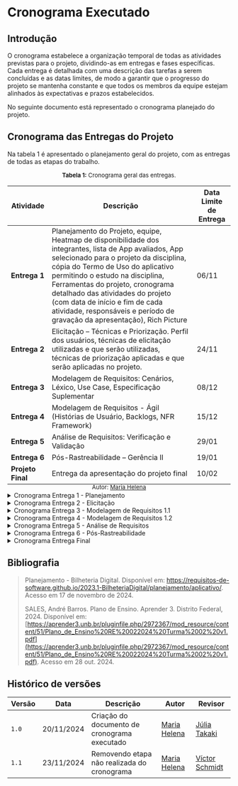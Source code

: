 # Cronograma Executado

## Introdução
O cronograma estabelece a organização temporal de todas as atividades previstas para o projeto, dividindo-as em entregas e fases específicas. Cada entrega é detalhada com uma descrição das tarefas a serem concluídas e as datas limites, de modo a garantir que o progresso do projeto se mantenha constante e que todos os membros da equipe estejam alinhados às expectativas e prazos estabelecidos.

No seguinte documento está representado o cronograma planejado do projeto.

## Cronograma das Entregas do Projeto
Na tabela 1 é apresentado o planejamento geral do projeto, com as entregas de todas as etapas do trabalho.
</br>
<div style="display: flex; align-items: center;">
<span style="font-size: 13px; display: inline-block; margin-left: auto; margin-right: auto"><strong>Tabela 1:</strong> Cronograma geral das entregas.</span>
</div>
<table>
  <thead>
    <tr>
      <th>Atividade</th>
      <th>Descrição</th>
      <th>Data Limite de Entrega</th>
    </tr>
  </thead>
  <tbody>
    <tr>
      <td><strong>Entrega 1</strong></td>
      <td>Planejamento do Projeto, equipe, Heatmap de disponibilidade dos integrantes, lista de App avaliados, App selecionado para o projeto da disciplina, cópia do Termo de Uso do aplicativo permitindo o estudo na disciplina, Ferramentas do projeto, cronograma detalhado das atividades do projeto (com data de início e fim de cada atividade, responsáveis e período de gravação da apresentação), Rich Picture</td>
      <td>06/11</td>
    </tr>
    <tr>
      <td><strong>Entrega 2</strong></td>
      <td>Elicitação – Técnicas e Priorização. Perfil dos usuários, técnicas de elicitação utilizadas e que serão utilizadas, técnicas de priorização aplicadas e que serão aplicadas no projeto.</td>
      <td>24/11</td>
    </tr>
    <tr>
      <td><strong>Entrega 3</strong></td>
      <td>Modelagem de Requisitos: Cenários, Léxico, Use Case, Especificação Suplementar</td>
      <td>08/12</td>
    </tr>
    <tr>
      <td><strong>Entrega 4</strong></td>
      <td>Modelagem de Requisitos - Ágil (Histórias de Usuário, Backlogs, NFR Framework)</td>
      <td>15/12</td>
    </tr>
    <tr>
      <td><strong>Entrega 5</strong></td>
      <td>Análise de Requisitos: Verificação e Validação</td>
      <td>29/01</td>
    </tr>
    <tr>
      <td><strong>Entrega 6</strong></td>
      <td>Pós-Rastreabilidade – Gerência II</td>
      <td>19/01</td>
    </tr>
    <tr>
      <td><strong>Projeto Final</strong></td>
      <td>Entrega da apresentação do projeto final</td>
      <td>10/02</td>
    </tr>
  </tbody>
</table>
<div style="display: flex; align-items: center;">
<span style="font-size: 13px; display: inline-block; margin-top: -20px; margin-left: auto; margin-right: auto">Autor: <a href="https://github.com/MariaCHelena" target="blank">Maria Helena</a></span>
</div>

<details>
<summary>Cronograma Entrega 1 - Planejamento</summary>
<div style="padding: 8px">
  </br>
  A primeira entrega foca no planejamento do projeto. Isso inclui a definição da equipe, levantamento das ferramentas, escolha do aplicativo a ser analisado e elaboração do cronograma. Também envolve o desenvolvimento de uma representação visual do projeto, como o Rich Picture, para facilitar o entendimento das principais partes interessadas.
  <span style="width: 100%; display: flex; align-items: center; margin-top: 20px; margin-bottom: 12px">
    <strong style="font-size: 16px; display: inline-block; margin: 0px auto">Cronograma Executado</strong>
  </span>
  Na tabela 2 possui o cronograma executado da primeira entrega do projeto.
  </br>
  </br>
  <span style="width: 100%; display: flex; align-items: center">
    <p style="font-size: 13px; display: inline-block; margin: 0px auto"><strong>Tabela 2:</strong> Cronograma executado da primeira entrega.</p>
  </span>
  <table>
    <thead>
      <tr>
        <th>Título</th>
        <th>Autor(es)</th>
        <th>Revisor</th>
        <th>Início</th>
        <th>Entrega</th>
        <th>Período de revisão</th>
      </tr>
    </thead>
    <tbody>
      <tr>
        <td>Heatmap</td>
        <td>Victor Rodrigues</td>
        <td>Victor Rodrigues, Victor Schmidt, Thales Euflauzino, Maria Helena e Júlia Takaki</td>
        <td>22/10</td>
        <td>22/10</td>
        <td>de 22/10 a 23/10</td>
      </tr>
      <tr>
        <td>Integrantes da Equipe</td>
        <td>Thales Euflauzino</td>
        <td>Victor Schmidt</td>
        <td>23/10</td>
        <td>24/10</td>
        <td>de 24/10 a 25/10</td>
      </tr>
      <tr>
        <td>Documentação MKDocs</td>
        <td>Thales Euflauzino</td>
        <td>Júlia Takaki</td>
        <td>23/10</td>
        <td>24/10</td>
        <td>de 24/10 a 25/10</td>
      </tr>
      <tr>
        <td>Estruturação da GitHub Pages</td>
        <td>Thales Euflauzino</td>
        <td>Victor Schmidt</td>
        <td>23/10</td>
        <td>24/10</td>
        <td>de 24/10 a 25/10</td>
      </tr>
      <tr>
        <td>Cronograma Planejado</td>
        <td>Maria Helena</td>
        <td>Victor Schmidt</td>
        <td>23/10</td>
        <td>24/10</td>
        <td>de 24/10 a 02/11</td>
      </tr>
      <tr>
        <td>Lista de Apps Avaliados</td>
        <td>Victor Rodrigues, Victor Schmidt, Thales Euflauzino, Maria Helena e Júlia Takaki</td>
        <td>Thales Euflauzino, Victor Rodrigues, Victor Schmidt</td>
        <td>23/10</td>
        <td>29/10</td>
        <td>de 29/10 a 30/10</td>
      </tr>
      <tr>
        <td>App Escolhido</td>
        <td>Júlia Takaki e Victor Rodrigues</td>
        <td>Victor Rodrigues, Victor Schmidt, Thales Euflauzino, Maria Helena e Júlia Takaki</td>
        <td>28/10</td>
        <td>28/10</td>
        <td>de 28/10 a 29/10</td>
      </tr>
      <tr>
        <td>Termo de Uso do aplicativo selecionado</td>
        <td>Victor Rodrigues</td>
        <td>Júlia Takaki</td>
        <td>28/10</td>
        <td>28/10</td>
        <td>de 28/10 a 29/10</td>
      </tr>
      <tr>
        <td>Ferramentas Utilizadas para o Projeto</td>
        <td>Júlia Takaki</td>
        <td>Victor Rodrigues e Thales Euflauzino</td>
        <td>23/10</td>
        <td>28/10</td>
        <td>de 28/10 a 29/10</td>
      </tr>
      <tr>
        <td>Rich Picture do Projeto</td>
        <td>Júlia Takaki</td>
        <td>Thales Euflauzino</td>
        <td>23/10</td>
        <td>28/10</td>
        <td>de 28/10 a 29/10</td>
      </tr>
      <tr>
        <td>Gravação da Apresentação</td>
        <td>Victor Rodrigues, Victor Schmidt, Thales Euflauzino, Maria Helena e Júlia Takaki</td>
        <td>Maria Helena</td>
        <td>28/10</td>
        <td>02/11</td>
        <td>02/11</td>
      </tr>
      <tr>
      <td>Revisão pós apresentação</td>
        <td>Thales Euflauzino</td>
        <td>Victor Rodrigues</td>
        <td>12/11</td>
        <td>13/11</td>
        <td>13/11</td>
      </tr>
    </tbody>
  </table>
  <span style="width: 100%; display: flex; align-items: center; margin-top: -10px">
    <p style="font-size: 13px; display: inline-block; margin: 0px auto">Autor: <a href="https://github.com/MariaCHelena" target="blank">Maria Helena</a></p>
  </span>
</div>
</details>

<details>
<summary>Cronograma Entrega 2 - Elicitação</summary>
<div style="padding: 8px">
  </br>
  Nesta fase, ocorre a elicitação e priorização dos requisitos. As técnicas de elicitação e priorização são selecionadas e aplicadas para definir claramente os perfis de usuários e as necessidades do projeto. Essa etapa é crucial para garantir que todos os requisitos essenciais sejam capturados de forma clara e organizada.
  <span style="width: 100%; display: flex; align-items: center; margin-top: 20px; margin-bottom: 12px">
    <strong style="font-size: 16px; display: inline-block; margin: 0px auto">Cronograma Executado</strong>
  </span>
  Na tabela 3 possui o cronograma executado da segunda entrega do projeto.
  </br>
  </br>
  <span style="width: 100%; display: flex; align-items: center">
    <p style="font-size: 13px; display: inline-block; margin: 0px auto"><strong>Tabela 3:</strong> Cronograma executado da segunda entrega.</p>
  </span>
  <table>
    <thead>
      <tr>
        <th>Título</th>
        <th>Autor(es)</th>
        <th>Revisor</th>
        <th>Início</th>
        <th>Entrega</th>
        <th>Período de revisão</th>
      </tr>
    </thead>
    <tbody>
      <tr>
        <td>Definições de personas e perfis de usuário</td>
        <td>Victor Rodrigues</td>
        <td>Thales Euflauzino</td>
        <td>19/11</td>
        <td>20/11</td>
        <td>23/11</td>
      </tr>
      <tr>
        <td>Definição das técnicas de elicitação de priorização que serão utilizadas no projeto</td>
        <td>Maria Helena</td>
        <td>Júlia Takaki</td>
        <td>15/11</td>
        <td>16/11</td>
        <td>19/11</td>
      </tr>
      <tr>
        <td>Introspecção para a elicitação dos requisitos</td>
        <td>Victor Schmidt</td>
        <td>Thales Euflauzino</td>
        <td>15/11</td>
        <td>15/11</td>
        <td>15/11</td>
      </tr>
      <tr>
        <td>Criação dos questionários</td>
        <td>Júlia Takaki</td>
        <td>Thales Euflauzino</td>
        <td>18/11</td>
        <td>20/11</td>
        <td>21/11 a 23/11</td>
      </tr>
      <tr>
        <td>Grupo de Foco para elicitação de requisitos</td>
        <td>Thales Euflauzino, Maria Helena e Victor Schmidt</td>
        <td>Thales Euflauzino</td>
        <td>20/11</td>
        <td>20/11</td>
        <td>23/11</td>
      </tr>
      <tr>
        <td>Brainstorming</td>
        <td>Víctor Schmidt</td>
        <td>Thales Euflauzino e Maria Helena</td>
        <td>18/11</td>
        <td>20/11</td>
        <td>20/11</td>
      </tr>
      <tr>
        <td>Desenvolvimento do glossário para coleta de requistos</td>
        <td>Júlia Takaki</td>
        <td>Thales Euflauzino</td>
        <td>21/11</td>
        <td>21/11</td>
        <td>21/11</td>
      </tr>
      <tr>
        <td>Priorização dos requisitos</td>
        <td>Victor Rodrigues</td>
        <td>Thales Euflauzino</td>
        <td>21/11</td>
        <td>21/11</td>
        <td>22/11</td>
      </tr>
      <tr>
        <td>Gravação da Apresentação</td>
        <td>Victor Rodrigues, Victor Schmidt, Thales Euflauzino, Maria Helena e Júlia Takaki</td>
        <td>Victor Schmidt</td>
        <td>23/11</td>
        <td>23/11</td>
        <td>23/11</td>
      </tr>
      <tr>
      <td>Revisão pós apresentação</td>
        <td>Maria Helena</td>
        <td>Victor Schmidt</td>
        <td> - </td>
        <td> - </td>
        <td> - </td>
      </tr>
    </tbody>
  </table>
  <span style="width: 100%; display: flex; align-items: center; margin-top: -10px">
    <p style="font-size: 13px; display: inline-block; margin: 0px auto">Autor: <a href="https://github.com/MariaCHelena" target="blank">Maria Helena</a></p>
  </span>
</div>
</details>

<details>
<summary>Cronograma Entrega 3 - Modelagem de Requisitos 1.1</summary>
<div style="padding: 8px">
  </br>
  A terceira entrega concentra-se na modelagem dos requisitos por meio de cenários, léxicos, casos de uso e especificações suplementares. Esta etapa visa documentar o comportamento esperado do sistema e detalhar os requisitos de maneira formal.
  <span style="width: 100%; display: flex; align-items: center; margin-top: 20px; margin-bottom: 12px">
    <strong style="font-size: 16px; display: inline-block; margin: 0px auto">Cronograma Executado</strong>
  </span>
  Na tabela 4 possui o cronograma executado da terceira entrega do projeto.
  </br>
  </br>
  <span style="width: 100%; display: flex; align-items: center">
    <p style="font-size: 13px; display: inline-block; margin: 0px auto"><strong>Tabela 4:</strong> Cronograma executado da terceira entrega.</p>
  </span>
    <table>
    <thead>
      <tr>
        <th>Título</th>
        <th>Autor(es)</th>
        <th>Revisor</th>
        <th>Início</th>
        <th>Entrega</th>
        <th>Período de revisão</th>
      </tr>
    </thead>
    <tbody>
      <tr>
        <td>Modelagem de Requisitos: Cenários</td>
        <td>Victor Rodrigues e Maria Helena</td>
        <td>Thales Euflauzino</td>
        <td>01/12</td>
        <td>03/12</td>
        <td>03/12 - 05/12</td>
      </tr>
      <tr>
        <td>Modelagem de Requisitos: Léxicos</td>
        <td>Thales Euflauzino</td>
        <td>Maria Helena</td>
        <td>28/11</td>
        <td>30/11</td>
        <td>30/11 - 01/12</td>
      </tr>
      <tr>
        <td>Modelagem de Requisitos: Use Cases</td>
        <td>Victor Schmidt e Victor Rodrigues</td>
        <td>Júlia Takaki</td>
        <td>06/12</td>
        <td>07/12</td>
        <td>07/12</td>
      </tr>
      <tr>
        <td>Modelagem de Requisitos: Especificação Suplementar</td>
        <td>Júlia Takaki e Maria Helena</td>
        <td>Victor Schmidt</td>
        <td>06/12</td>
        <td>07/12</td>
        <td>07/12</td>
      </tr>
      <tr>
        <td>Gravação da Apresentação</td>
        <td>Victor Rodrigues, Victor Schmidt, Thales Euflauzino, Maria Helena e Júlia Takaki</td>
        <td>Victor Rodrigues</td>
        <td>07/12</td>
        <td>07/12</td>
        <td>07/12</td>
      </tr>
      <tr>
      <td>Revisão pós apresentação</td>
        <td>Thales Euflauzino, Victor Rodrigues e Maria Helena</td>
        <td> Victor Schmidt</td>
        <td> 11/12 </td>
        <td> 11/12 </td>
        <td> 11/12 </td>
      </tr>
    </tbody>
  </table>
  <span style="width: 100%; display: flex; align-items: center; margin-top: -10px">
    <p style="font-size: 13px; display: inline-block; margin: 0px auto">Autor: <a href="https://github.com/MariaCHelena" target="blank">Maria Helena</a></p>
  </span>
</div>
</details>

<details>
<summary>Cronograma Entrega 4 - Modelagem de Requisitos 1.2</summary>
<div style="padding: 8px">
  </br>
  A quarta entrega adota uma abordagem ágil para a modelagem de requisitos, utilizando histórias de usuário e backlog. Isso permite uma adaptação mais flexível aos requisitos, proporcionando uma visão iterativa e incremental do desenvolvimento do projeto.
  <span style="width: 100%; display: flex; align-items: center; margin-top: 20px; margin-bottom: 12px">
    <strong style="font-size: 16px; display: inline-block; margin: 0px auto">Cronograma Executado</strong>
  </span>
  Na tabela 5 possui o cronograma executado da terceira entrega do projeto.
  </br>
  </br>
  <span style="width: 100%; display: flex; align-items: center">
    <p style="font-size: 13px; display: inline-block; margin: 0px auto"><strong>Tabela 5:</strong> Cronograma executado da quarta entrega.</p>
  </span>
  <table>
    <thead>
      <tr>
        <th>Título</th>
        <th>Autor(es)</th>
        <th>Revisor</th>
        <th>Início</th>
        <th>Entrega</th>
        <th>Período de revisão</th>
      </tr>
    </thead>
    <tbody>
      <tr>
        <td>Modelagem de Requisitos - Ágil: Histórias de Usuário</td>
        <td>Victor Rodrigues e Maria Helena</td>
        <td>Victor Schmidt</td>
        <td>13/12</td>
        <td>17/12</td>
        <td>17/12</td>
      </tr>
      <tr>
        <td>Modelagem de Requisitos - Ágil: Backlogs</td>
        <td>Victor Schmidt e Thales Euflauzino</td>
        <td>Maria Helena e Victor Rodrigues</td>
        <td>11/12</td>
        <td>14/12</td>
        <td>14/12 - 15/12</td>
      </tr>
      <tr>
        <td>Modelagem de Requisitos - Ágil: NFR Framework</td>
        <td> Júlia Takaki e Victor Rodrigues</td>
        <td>Victor Schmidt e Thales Euflauzino</td>
        <td>11/12</td>
        <td>17/12</td>
        <td>17/12</td>
      </tr>
      <tr>
        <td>Gravação da Apresentação</td>
        <td>Victor Rodrigues, Victor Schmidt, Thales Euflauzino, Maria Helena e Júlia Takaki</td>
        <td>Thales Euflauzino</td>
        <td>17/12</td>
        <td>17/12</td>
        <td>17/12</td>
      </tr>
      <tr>
      <td>Revisão pós apresentação</td>
        <td>Maria Helena</td>
        <td>Júlia Takaki</td>
        <td> - </td>
        <td> - </td>
        <td> - </td>
      </tr>
    </tbody>
  </table>
  <span style="width: 100%; display: flex; align-items: center; margin-top: -10px">
    <p style="font-size: 13px; display: inline-block; margin: 0px auto">Autor: <a href="https://github.com/MariaCHelena" target="blank">Maria Helena</a></p>
  </span>
</div>
</details>

<details>
<summary>Cronograma Entrega 5 - Análise de Requisitos</summary>
<div style="padding: 8px">
  </br>
  Aqui, a ênfase é na Verificação e Validação dos requisitos coletados. Este é o momento de garantir que os requisitos estejam completos, consistentes e que o sistema esteja alinhado com as expectativas dos usuários.
  <span style="width: 100%; display: flex; align-items: center; margin-top: 20px; margin-bottom: 12px">
    <strong style="font-size: 16px; display: inline-block; margin: 0px auto">Cronograma Executado</strong>
  </span>
  Na tabela 6 possui o cronograma executado da quinta entrega do projeto.
  </br>
  </br>
  <span style="width: 100%; display: flex; align-items: center">
    <p style="font-size: 13px; display: inline-block; margin: 0px auto"><strong>Tabela 6:</strong> Cronograma executado da quinta entrega.</p>
  </span>
  <table>
    <thead>
      <tr>
        <th>Título</th>
        <th>Autor(es)</th>
        <th>Revisor</th>
        <th>Início</th>
        <th>Entrega</th>
        <th>Período de revisão</th>
      </tr>
    </thead>
    <tbody>
      <tr>
        <td>Verificação dos Requisitos</td>
        <td>Maria Helena e Júlia Takaki</td>
        <td>Victor Rodrigues</td>
        <td>-</td>
        <td>-</td>
        <td>-</td>
      </tr>
      <tr>
        <td>Validação dos Requisitos</td>
        <td>Thales Euflauzino e Victor Schmidt</td>
        <td>Maria Helena</td>
        <td>-</td>
        <td>-</td>
        <td>-</td>
      </tr>
      <tr>
        <td>Inspeção de todos os artefatos</td>
        <td>Victor Rodrigues</td>
        <td>Thales Euflauzino</td>
        <td>-</td>
        <td>-</td>
        <td>-</td>
      </tr>
      <tr>
        <td>Gravação da Apresentação</td>
        <td>Victor Rodrigues, Victor Schmidt, Thales Euflauzino, Maria Helena e Júlia Takaki</td>
        <td>Júlia Takaki</td>
        <td>-</td>
        <td>-</td>
        <td>-</td>
      </tr>
      <tr>
      <td>Revisão pós apresentação</td>
        <td>Victor Schmidt</td>
        <td>Julia Takaki</td>
        <td> - </td>
        <td> - </td>
        <td> - </td>
      </tr>
    </tbody>
  </table>
  <span style="width: 100%; display: flex; align-items: center; margin-top: -10px">
    <p style="font-size: 13px; display: inline-block; margin: 0px auto">Autor: <a href="https://github.com/MariaCHelena" target="blank">Maria Helena</a></p>
  </span>
</div>
</details>

<details>
<summary>Cronograma Entrega 6 - Pós-Rastreabilidade</summary>
<div style="padding: 8px">
  </br>
  Nesta fase, a pós-rastreabilidade e a gestão avançada dos requisitos são abordados, permitindo que o projeto mantenha uma trilha clara de cada requisito ao longo do desenvolvimento e possibilite um acompanhamento eficiente das mudanças.
  <span style="width: 100%; display: flex; align-items: center; margin-top: 20px; margin-bottom: 12px">
    <strong style="font-size: 16px; display: inline-block; margin: 0px auto">Cronograma Executado</strong>
  </span>
  Na tabela 7 possui o cronograma executado da sexta entrega do projeto.
  </br>
  </br>
  <span style="width: 100%; display: flex; align-items: center">
    <p style="font-size: 13px; display: inline-block; margin: 0px auto"><strong>Tabela 7:</strong> Cronograma executado da sexta entrega.</p>
  </span>
  <table>
    <thead>
      <tr>
        <th>Título</th>
        <th>Autor(es)</th>
        <th>Revisor</th>
        <th>Início</th>
        <th>Entrega</th>
        <th>Período de revisão</th>
      </tr>
    </thead>
    <tbody>
      <tr>
        <td>Criação do documento inicial de pós-rastreabilidade</td>
        <td>Victor Rodrigues e Thales Euflauzino</td>
        <td>Thales Euflauzino e Victor Schmidt</td>
        <td>14/01/2025</td>
        <td>16/01/2025</td>
        <td>16/01/2025 - 17/01/2025</td>
      </tr>
      <tr>
        <td>Pós-Rastreabilidade: Backward Form</td>
        <td>Thales Euflauzino, Victor Schmidt, Victor Rodrigues e Júlia Takaki</td>
        <td>Thales Euflauzino e Victor Schmidt</td>
        <td>12/01/2025</td>
        <td>14/01/2025</td>
        <td>14/01/2025 - 17/01/2025</td>
      </tr>
      <tr>
        <td>Pós-Rastreabilidade: Forward Form</td>
        <td>Thales Euflauzino, Victor Schmidt, Victor Rodrigues e Júlia Takaki</td>
        <td>Thales Euflauzino, Victor Schmidt e Victor Rodrigues</td>
        <td>12/01/2025</td>
        <td>16/01/2025</td>
        <td>16/01/2025 - 17/01/2025</td>
      </tr>
      <tr>
        <td>Gravação da Apresentação</td>
        <td>Victor Rodrigues, Victor Schmidt, Thales Euflauzino e Júlia Takaki</td>
        <td>Júlia Takaki</td>
        <td>18/01/2025</td>
        <td>18/01/2025</td>
        <td>18/01/2025 - 19/01/2025</td>
      </tr>
      <tr>
      <td>Revisão pós apresentação</td>
        <td>Thales Euflauzino</td>
        <td>Victor Rodrigues</td>
        <td> - </td>
        <td> - </td>
        <td> - </td>
      </tr>
    </tbody>
  </table>
  <span style="width: 100%; display: flex; align-items: center; margin-top: -10px">
    <p style="font-size: 13px; display: inline-block; margin: 0px auto">Autor: <a href="https://github.com/MariaCHelena" target="blank">Maria Helena</a></p>
  </span>
</div>
</details>

<details>
<summary>Cronograma Entrega Final</summary>
<div style="padding: 8px">
  </br>
  A última etapa do cronograma é a entrega do projeto final, culminando na apresentação do trabalho desenvolvido.
  <span style="width: 100%; display: flex; align-items: center; margin-top: 20px; margin-bottom: 12px">
    <strong style="font-size: 16px; display: inline-block; margin: 0px auto">Cronograma Executado</strong>
  </span>
  Na tabela 8 possui o cronograma executado da entrega final do projeto.
  </br>
  </br>
  <span style="width: 100%; display: flex; align-items: center">
    <p style="font-size: 13px; display: inline-block; margin: 0px auto"><strong>Tabela 8:</strong> Cronograma executado da entrega final.</p>
  </span>
  <table>
    <thead>
      <tr>
        <th>Título</th>
        <th>Autor(es)</th>
        <th>Revisor</th>
        <th>Início</th>
        <th>Entrega</th>
        <th>Período de revisão</th>
      </tr>
    </thead>
    <tbody>
      <tr>
        <td>Complementos e Revisões do Projeto Final</td>
        <td>Victor Rodrigues, Victor Schmidt, Thales Euflauzino e Júlia Takaki</td>
        <td>Victor Rodrigues e Júlia Takaki</td>
        <td> 04/02/2025 </td>
        <td>-</td>
        <td>-</td>
      </tr>
      <tr>
        <td>Desenvolvimento de relatório das revisões e ajustes dos artefatos</td>
        <td>Victor Rodrigues, Victor Schmidt, Thales Euflauzino e Júlia Takaki</td>
        <td>Victor Schmidt e Thales Euflauzino</td>
        <td> 04/02/2025 </td>
        <td>-</td>
        <td>-</td>
      </tr>
      <tr>
        <td>Gravação da Apresentação</td>
        <td>Victor Rodrigues, Victor Schmidt, Thales Euflauzino e Júlia Takaki</td>
        <td>Júlia Takaki</td>
        <td>-</td>
        <td>-</td>
        <td>-</td>
      </tr>
    </tbody>
  </table>
  <span style="width: 100%; display: flex; align-items: center; margin-top: -10px">
    <p style="font-size: 13px; display: inline-block; margin: 0px auto">Autor: <a href="https://github.com/MariaCHelena" target="blank">Maria Helena</a></p>
  </span>
</div>
</details>

## Bibliografia

> Planejamento - Bilheteria Digital. Disponível em: <https://requisitos-de-software.github.io/2023.1-BilheteriaDigital/planejamento/aplicativo/>. Acesso em 17 de novembro de 2024.
>
> SALES, André Barros. Plano de Ensino. Aprender 3. Distrito Federal, 2024. Disponível em: [https://aprender3.unb.br/pluginfile.php/2972367/mod_resource/content/51/Plano_de_Ensino%20RE%20022024%20Turma%2002%20v1.pdf](https://aprender3.unb.br/pluginfile.php/2972367/mod_resource/content/51/Plano_de_Ensino%20RE%20022024%20Turma%2002%20v1.pdf). Acesso em 28 out. 2024.


## Histórico de versões
| Versão | Data       | Descrição | Autor     |       Revisor         |
| ------ | ---------- | --------- | --------- | --------------------- |
| `1.0` | 20/11/2024  | Criação do documento de cronograma executado | [Maria Helena](https://github.com/MariaCHelena) |[Júlia Takaki](https://github.com/juliatakaki)|
| `1.1` | 23/11/2024  | Removendo etapa não realizada do cronograma | [Maria Helena](https://github.com/MariaCHelena) | [Víctor Schmidt](https://github.com/moonshinerd) |
